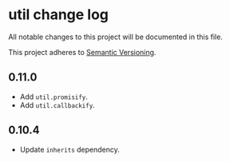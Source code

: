 # util change log

All notable changes to this project will be documented in this file.

This project adheres to [Semantic Versioning](http://semver.org/).

## 0.11.0
* Add `util.promisify`.
* Add `util.callbackify`.

## 0.10.4
* Update `inherits` dependency.
